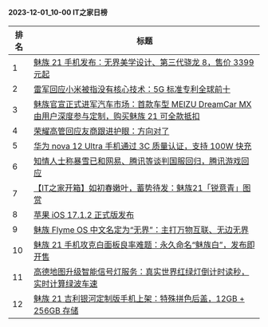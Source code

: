 #### 2023-12-01_10-00  IT之家日榜

| 排名 | 标题|
| --- | ---|
| 1 | [魅族 21 手机发布：无界美学设计、第三代骁龙 8，售价 3399 元起](https://www.ithome.com/0/736/137.htm) |
| 2 | [雷军回应小米被指没有核心技术：5G 标准专利全球前十](https://www.ithome.com/0/736/210.htm) |
| 3 | [魅族官宣正式进军汽车市场：首款车型 MEIZU DreamCar MX 由用户深度参与定制，购买魅族 21 可全款抵扣](https://www.ithome.com/0/736/142.htm) |
| 4 | [荣耀高管回应友商跟进护眼：方向对了](https://www.ithome.com/0/736/042.htm) |
| 5 | [华为 nova 12 Ultra 手机通过 3C 质量认证，支持 100W 快充](https://www.ithome.com/0/736/022.htm) |
| 6 | [知情人士称暴雪已和网易、腾讯等谈判国服回归，腾讯游戏回应](https://www.ithome.com/0/736/153.htm) |
| 7 | [【IT之家开箱】如初春嫩叶，蓄势待发：魅族21「锐意青」图赏](https://www.ithome.com/0/736/189.htm) |
| 8 | [苹果 iOS 17.1.2 正式版发布](https://www.ithome.com/0/736/257.htm) |
| 9 | [魅族 Flyme OS 中文名定为“无界”：主打万物互联、无边无界](https://www.ithome.com/0/736/121.htm) |
| 10 | [魅族 21 手机攻克白面板良率难题：永久命名“魅族白”，发布即开售](https://www.ithome.com/0/736/133.htm) |
| 11 | [高德地图升级智能信号灯服务：真实世界红绿灯倒计时读秒，实时计算绿波车速](https://www.ithome.com/0/736/196.htm) |
| 12 | [魅族 21 吉利银河定制版手机上架：特殊拼色后盖，12GB + 256GB 存储](https://www.ithome.com/0/736/192.htm) |
